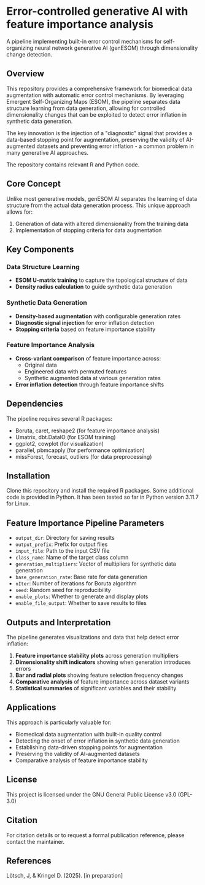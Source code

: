 # Error-controlled generative AI with feature importance analysis

A pipeline implementing built-in error control mechanisms for self-organizing neural network generative AI (genESOM) through dimensionality change detection.

## Overview

This repository provides a comprehensive framework for biomedical data augmentation with automatic error control mechanisms. By leveraging Emergent Self-Organizing Maps (ESOM), the pipeline separates data structure learning from data generation, allowing for controlled dimensionality changes that can be exploited to detect error inflation in synthetic data generation.

The key innovation is the injection of a "diagnostic" signal that provides a data-based stopping point for augmentation, preserving the validity of AI-augmented datasets and preventing error inflation - a common problem in many generative AI approaches.

The repository contains relevant R and Python code.

## Core Concept

Unlike most generative models, genESOM AI separates the learning of data structure from the actual data generation process. This unique approach allows for:

1. Generation of data with altered dimensionality from the training data
2. Implementation of stopping criteria for data augmentation

## Key Components

### Data Structure Learning
- **ESOM U-matrix training** to capture the topological structure of data
- **Density radius calculation** to guide synthetic data generation

### Synthetic Data Generation
- **Density-based augmentation** with configurable generation rates
- **Diagnostic signal injection** for error inflation detection
- **Stopping criteria** based on feature importance stability

### Feature Importance Analysis
- **Cross-variant comparison** of feature importance across:
  - Original data
  - Engineered data with permuted features
  - Synthetic augmented data at various generation rates
- **Error inflation detection** through feature importance shifts

## Dependencies

The pipeline requires several R packages:

- Boruta, caret, reshape2 (for feature importance analysis)
- Umatrix, dbt.DataIO (for ESOM training)
- ggplot2, cowplot (for visualization)
- parallel, pbmcapply (for performance optimization)
- missForest, forecast, outliers (for data preprocessing)

## Installation

Clone this repository and install the required R packages. Some additional code is provided in Python. It has been tested so far in Python version 3.11.7 for Linux.


## Feature Importance Pipeline Parameters

- `output_dir`: Directory for saving results
- `output_prefix`: Prefix for output files
- `input_file`: Path to the input CSV file
- `class_name`: Name of the target class column
- `generation_multipliers`: Vector of multipliers for synthetic data generation
- `base_generation_rate`: Base rate for data generation
- `nIter`: Number of iterations for Boruta algorithm
- `seed`: Random seed for reproducibility
- `enable_plots`: Whether to generate and display plots
- `enable_file_output`: Whether to save results to files

## Outputs and Interpretation

The pipeline generates visualizations and data that help detect error inflation:

1. **Feature importance stability plots** across generation multipliers
2. **Dimensionality shift indicators** showing when generation introduces errors
3. **Bar and radial plots** showing feature selection frequency changes
4. **Comparative analysis** of feature importance across dataset variants
5. **Statistical summaries** of significant variables and their stability

## Applications

This approach is particularly valuable for:

- Biomedical data augmentation with built-in quality control
- Detecting the onset of error inflation in synthetic data generation
- Establishing data-driven stopping points for augmentation
- Preserving the validity of AI-augmented datasets
- Comparative analysis of feature importance stability

## License

This project is licensed under the GNU General Public License v3.0 (GPL-3.0)

## Citation

For citation details or to request a formal publication reference, please contact the maintainer.


## References

 Lötsch, J, & Kringel D. (2025). [in preparation]
